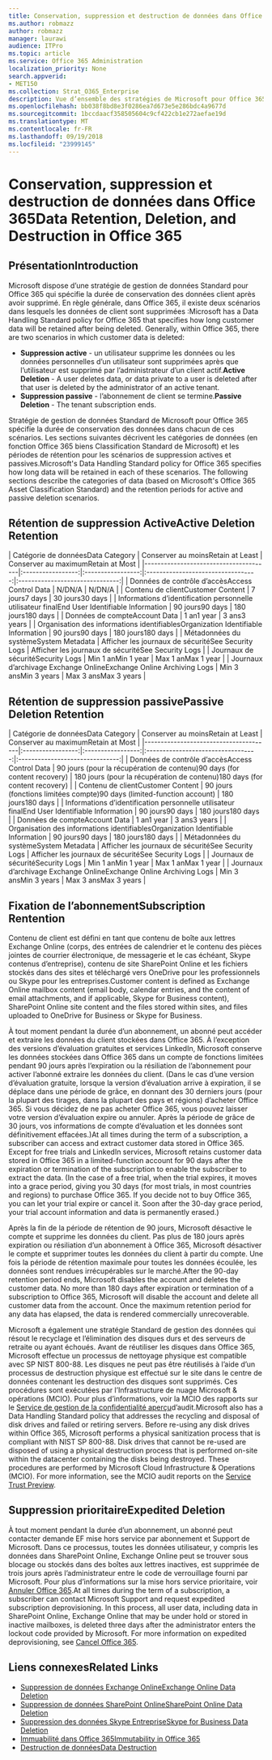 ```yaml
---
title: Conservation, suppression et destruction de données dans Office 365
ms.author: robmazz
author: robmazz
manager: laurawi
audience: ITPro
ms.topic: article
ms.service: Office 365 Administration
localization_priority: None
search.appverid:
- MET150
ms.collection: Strat_O365_Enterprise
description: Vue d’ensemble des stratégies de Microsoft pour Office 365 concernant la rétention des données, la suppression et destruction.
ms.openlocfilehash: bb038f8bd8e3f0286ea7d673e5e286bdc4a9677d
ms.sourcegitcommit: 1bccdaacf358505604c9cf422cb1e272aefae19d
ms.translationtype: MT
ms.contentlocale: fr-FR
ms.lasthandoff: 09/19/2018
ms.locfileid: "23999145"
---
```

# <a name="data-retention-deletion-and-destruction-in-office-365"></a><span data-ttu-id="7053e-103">Conservation, suppression et destruction de données dans Office 365</span><span class="sxs-lookup"><span data-stu-id="7053e-103">Data Retention, Deletion, and Destruction in Office 365</span></span>

## <a name="introduction"></a><span data-ttu-id="7053e-104">Présentation</span><span class="sxs-lookup"><span data-stu-id="7053e-104">Introduction</span></span>
<span data-ttu-id="7053e-p101">Microsoft dispose d’une stratégie de gestion de données Standard pour Office 365 qui spécifie la durée de conservation des données client après avoir supprimé. En règle générale, dans Office 365, il existe deux scénarios dans lesquels les données de client sont supprimées :</span><span class="sxs-lookup"><span data-stu-id="7053e-p101">Microsoft has a Data Handling Standard policy for Office 365 that specifies how long customer data will be retained after being deleted. Generally, within Office 365, there are two scenarios in which customer data is deleted:</span></span>
- <span data-ttu-id="7053e-107">**Suppression active** - un utilisateur supprime les données ou les données personnelles d’un utilisateur sont supprimées après que l’utilisateur est supprimé par l’administrateur d’un client actif.</span><span class="sxs-lookup"><span data-stu-id="7053e-107">**Active Deletion** - A user deletes data, or data private to a user is deleted after that user is deleted by the administrator of an active tenant.</span></span>
- <span data-ttu-id="7053e-108">**Suppression passive** - l’abonnement de client se termine.</span><span class="sxs-lookup"><span data-stu-id="7053e-108">**Passive Deletion** - The tenant subscription ends.</span></span>

<span data-ttu-id="7053e-p102">Stratégie de gestion de données Standard de Microsoft pour Office 365 spécifie la durée de conservation des données dans chacun de ces scénarios. Les sections suivantes décrivent les catégories de données (en fonction Office 365 biens Classification Standard de Microsoft) et les périodes de rétention pour les scénarios de suppression actives et passives.</span><span class="sxs-lookup"><span data-stu-id="7053e-p102">Microsoft's Data Handling Standard policy for Office 365 specifies how long data will be retained in each of these scenarios. The following sections describe the categories of data (based on Microsoft's Office 365 Asset Classification Standard) and the retention periods for active and passive deletion scenarios.</span></span>

## <a name="active-deletion-retention"></a><span data-ttu-id="7053e-111">Rétention de suppression Active</span><span class="sxs-lookup"><span data-stu-id="7053e-111">Active Deletion Retention</span></span>

| <span data-ttu-id="7053e-112">Catégorie de données</span><span class="sxs-lookup"><span data-stu-id="7053e-112">Data Category</span></span> | <span data-ttu-id="7053e-113">Conserver au moins</span><span class="sxs-lookup"><span data-stu-id="7053e-113">Retain at Least</span></span> | <span data-ttu-id="7053e-114">Conserver au maximum</span><span class="sxs-lookup"><span data-stu-id="7053e-114">Retain at Most</span></span> |
|---------------------------------------|:-----------------:|:-----------------:|:----------------------------------:|:-------------------------------:|
| <span data-ttu-id="7053e-115">Données de contrôle d’accès</span><span class="sxs-lookup"><span data-stu-id="7053e-115">Access Control Data</span></span> | <span data-ttu-id="7053e-116">N/D</span><span class="sxs-lookup"><span data-stu-id="7053e-116">N/A</span></span> | <span data-ttu-id="7053e-117">N/D</span><span class="sxs-lookup"><span data-stu-id="7053e-117">N/A</span></span> |
| <span data-ttu-id="7053e-118">Contenu de client</span><span class="sxs-lookup"><span data-stu-id="7053e-118">Customer Content</span></span> | <span data-ttu-id="7053e-119">7 jours</span><span class="sxs-lookup"><span data-stu-id="7053e-119">7 days</span></span> | <span data-ttu-id="7053e-120">30 jours</span><span class="sxs-lookup"><span data-stu-id="7053e-120">30 days</span></span> |
| <span data-ttu-id="7053e-121">Informations d’identification personnelle utilisateur final</span><span class="sxs-lookup"><span data-stu-id="7053e-121">End User Identifiable Information</span></span> | <span data-ttu-id="7053e-122">90 jours</span><span class="sxs-lookup"><span data-stu-id="7053e-122">90 days</span></span> | <span data-ttu-id="7053e-123">180 jours</span><span class="sxs-lookup"><span data-stu-id="7053e-123">180 days</span></span> |
| <span data-ttu-id="7053e-124">Données de compte</span><span class="sxs-lookup"><span data-stu-id="7053e-124">Account Data</span></span> | <span data-ttu-id="7053e-125">1 an</span><span class="sxs-lookup"><span data-stu-id="7053e-125">1 year</span></span> | <span data-ttu-id="7053e-126">3 ans</span><span class="sxs-lookup"><span data-stu-id="7053e-126">3 years</span></span> |
| <span data-ttu-id="7053e-127">Organisation des informations identifiables</span><span class="sxs-lookup"><span data-stu-id="7053e-127">Organization Identifiable Information</span></span> | <span data-ttu-id="7053e-128">90 jours</span><span class="sxs-lookup"><span data-stu-id="7053e-128">90 days</span></span> | <span data-ttu-id="7053e-129">180 jours</span><span class="sxs-lookup"><span data-stu-id="7053e-129">180 days</span></span> |
| <span data-ttu-id="7053e-130">Métadonnées du système</span><span class="sxs-lookup"><span data-stu-id="7053e-130">System Metadata</span></span> | <span data-ttu-id="7053e-131">Afficher les journaux de sécurité</span><span class="sxs-lookup"><span data-stu-id="7053e-131">See Security Logs</span></span> | <span data-ttu-id="7053e-132">Afficher les journaux de sécurité</span><span class="sxs-lookup"><span data-stu-id="7053e-132">See Security Logs</span></span> |
| <span data-ttu-id="7053e-133">Journaux de sécurité</span><span class="sxs-lookup"><span data-stu-id="7053e-133">Security Logs</span></span> | <span data-ttu-id="7053e-134">Min 1 an</span><span class="sxs-lookup"><span data-stu-id="7053e-134">Min 1 year</span></span> | <span data-ttu-id="7053e-135">Max 1 an</span><span class="sxs-lookup"><span data-stu-id="7053e-135">Max 1 year</span></span> |
| <span data-ttu-id="7053e-136">Journaux d’archivage Exchange Online</span><span class="sxs-lookup"><span data-stu-id="7053e-136">Exchange Online Archiving Logs</span></span> | <span data-ttu-id="7053e-137">Min 3 ans</span><span class="sxs-lookup"><span data-stu-id="7053e-137">Min 3 years</span></span> | <span data-ttu-id="7053e-138">Max 3 ans</span><span class="sxs-lookup"><span data-stu-id="7053e-138">Max 3 years</span></span> |

## <a name="passive-deletion-retention"></a><span data-ttu-id="7053e-139">Rétention de suppression passive</span><span class="sxs-lookup"><span data-stu-id="7053e-139">Passive Deletion Retention</span></span>

| <span data-ttu-id="7053e-140">Catégorie de données</span><span class="sxs-lookup"><span data-stu-id="7053e-140">Data Category</span></span> | <span data-ttu-id="7053e-141">Conserver au moins</span><span class="sxs-lookup"><span data-stu-id="7053e-141">Retain at Least</span></span> | <span data-ttu-id="7053e-142">Conserver au maximum</span><span class="sxs-lookup"><span data-stu-id="7053e-142">Retain at Most</span></span> |
|---------------------------------------|:-----------------:|:-----------------:|:----------------------------------:|:-------------------------------:|
| <span data-ttu-id="7053e-143">Données de contrôle d’accès</span><span class="sxs-lookup"><span data-stu-id="7053e-143">Access Control Data</span></span> | <span data-ttu-id="7053e-144">90 jours (pour la récupération de contenu)</span><span class="sxs-lookup"><span data-stu-id="7053e-144">90 days (for content recovery)</span></span> | <span data-ttu-id="7053e-145">180 jours (pour la récupération de contenu)</span><span class="sxs-lookup"><span data-stu-id="7053e-145">180 days (for content recovery)</span></span> |
| <span data-ttu-id="7053e-146">Contenu de client</span><span class="sxs-lookup"><span data-stu-id="7053e-146">Customer Content</span></span> | <span data-ttu-id="7053e-147">90 jours (fonctions limitées compte)</span><span class="sxs-lookup"><span data-stu-id="7053e-147">90 days (limited-function account)</span></span> | <span data-ttu-id="7053e-148">180 jours</span><span class="sxs-lookup"><span data-stu-id="7053e-148">180 days</span></span> |
| <span data-ttu-id="7053e-149">Informations d’identification personnelle utilisateur final</span><span class="sxs-lookup"><span data-stu-id="7053e-149">End User Identifiable Information</span></span> | <span data-ttu-id="7053e-150">90 jours</span><span class="sxs-lookup"><span data-stu-id="7053e-150">90 days</span></span> | <span data-ttu-id="7053e-151">180 jours</span><span class="sxs-lookup"><span data-stu-id="7053e-151">180 days</span></span> |
| <span data-ttu-id="7053e-152">Données de compte</span><span class="sxs-lookup"><span data-stu-id="7053e-152">Account Data</span></span> | <span data-ttu-id="7053e-153">1 an</span><span class="sxs-lookup"><span data-stu-id="7053e-153">1 year</span></span> | <span data-ttu-id="7053e-154">3 ans</span><span class="sxs-lookup"><span data-stu-id="7053e-154">3 years</span></span> |
| <span data-ttu-id="7053e-155">Organisation des informations identifiables</span><span class="sxs-lookup"><span data-stu-id="7053e-155">Organization Identifiable Information</span></span> | <span data-ttu-id="7053e-156">90 jours</span><span class="sxs-lookup"><span data-stu-id="7053e-156">90 days</span></span> | <span data-ttu-id="7053e-157">180 jours</span><span class="sxs-lookup"><span data-stu-id="7053e-157">180 days</span></span> |
| <span data-ttu-id="7053e-158">Métadonnées du système</span><span class="sxs-lookup"><span data-stu-id="7053e-158">System Metadata</span></span> | <span data-ttu-id="7053e-159">Afficher les journaux de sécurité</span><span class="sxs-lookup"><span data-stu-id="7053e-159">See Security Logs</span></span> | <span data-ttu-id="7053e-160">Afficher les journaux de sécurité</span><span class="sxs-lookup"><span data-stu-id="7053e-160">See Security Logs</span></span> |
| <span data-ttu-id="7053e-161">Journaux de sécurité</span><span class="sxs-lookup"><span data-stu-id="7053e-161">Security Logs</span></span> | <span data-ttu-id="7053e-162">Min 1 an</span><span class="sxs-lookup"><span data-stu-id="7053e-162">Min 1 year</span></span> | <span data-ttu-id="7053e-163">Max 1 an</span><span class="sxs-lookup"><span data-stu-id="7053e-163">Max 1 year</span></span> |
| <span data-ttu-id="7053e-164">Journaux d’archivage Exchange Online</span><span class="sxs-lookup"><span data-stu-id="7053e-164">Exchange Online Archiving Logs</span></span> | <span data-ttu-id="7053e-165">Min 3 ans</span><span class="sxs-lookup"><span data-stu-id="7053e-165">Min 3 years</span></span> | <span data-ttu-id="7053e-166">Max 3 ans</span><span class="sxs-lookup"><span data-stu-id="7053e-166">Max 3 years</span></span> |

## <a name="subscription-rentention"></a><span data-ttu-id="7053e-167">Fixation de l’abonnement</span><span class="sxs-lookup"><span data-stu-id="7053e-167">Subscription Rentention</span></span>

<span data-ttu-id="7053e-168">Contenu de client est défini en tant que contenu de boîte aux lettres Exchange Online (corps, des entrées de calendrier et le contenu des pièces jointes de courrier électronique, de messagerie et le cas échéant, Skype contenus d’entreprise), contenu de site SharePoint Online et les fichiers stockés dans des sites et téléchargé vers OneDrive pour les professionnels ou Skype pour les entreprises.</span><span class="sxs-lookup"><span data-stu-id="7053e-168">Customer content is defined as Exchange Online mailbox content (email body, calendar entries, and the content of email attachments, and if applicable, Skype for Business content), SharePoint Online site content and the files stored within sites, and files uploaded to OneDrive for Business or Skype for Business.</span></span>

<span data-ttu-id="7053e-p103">À tout moment pendant la durée d’un abonnement, un abonné peut accéder et extraire les données du client stockées dans Office 365. À l’exception des versions d’évaluation gratuites et services LinkedIn, Microsoft conserve les données stockées dans Office 365 dans un compte de fonctions limitées pendant 90 jours après l’expiration ou la résiliation de l’abonnement pour activer l’abonné extraire les données du client. (Dans le cas d’une version d’évaluation gratuite, lorsque la version d’évaluation arrive à expiration, il se déplace dans une période de grâce, en donnant des 30 derniers jours (pour la plupart des tirages, dans la plupart des pays et régions) d’acheter Office 365. Si vous décidez de ne pas acheter Office 365, vous pouvez laisser votre version d’évaluation expire ou annuler. Après la période de grâce de 30 jours, vos informations de compte d’évaluation et les données sont définitivement effacées.)</span><span class="sxs-lookup"><span data-stu-id="7053e-p103">At all times during the term of a subscription, a subscriber can access and extract customer data stored in Office 365. Except for free trials and LinkedIn services, Microsoft retains customer data stored in Office 365 in a limited-function account for 90 days after the expiration or termination of the subscription to enable the subscriber to extract the data. (In the case of a free trial, when the trial expires, it moves into a grace period, giving you 30 days (for most trials, in most countries and regions) to purchase Office 365. If you decide not to buy Office 365, you can let your trial expire or cancel it. Soon after the 30-day grace period, your trial account information and data is permanently erased.)</span></span>

<span data-ttu-id="7053e-p104">Après la fin de la période de rétention de 90 jours, Microsoft désactive le compte et supprime les données du client. Pas plus de 180 jours après expiration ou résiliation d’un abonnement à Office 365, Microsoft désactiver le compte et supprimer toutes les données du client à partir du compte. Une fois la période de rétention maximale pour toutes les données écoulée, les données sont rendues irrécupérables sur le marché.</span><span class="sxs-lookup"><span data-stu-id="7053e-p104">After the 90-day retention period ends, Microsoft disables the account and deletes the customer data. No more than 180 days after expiration or termination of a subscription to Office 365, Microsoft will disable the account and delete all customer data from the account. Once the maximum retention period for any data has elapsed, the data is rendered commercially unrecoverable.</span></span>

<span data-ttu-id="7053e-p105">Microsoft a également une stratégie Standard de gestion des données qui résout le recyclage et l’élimination des disques durs et des serveurs de retraite ou ayant échoués. Avant de réutiliser les disques dans Office 365, Microsoft effectue un processus de nettoyage physique est compatible avec SP NIST 800-88. Les disques ne peut pas être réutilisés à l’aide d’un processus de destruction physique est effectué sur le site dans le centre de données contenant les destruction des disques sont supprimés. Ces procédures sont exécutées par l’Infrastructure de nuage Microsoft & opérations (MCIO). Pour plus d’informations, voir la MCIO des rapports sur le [Service de gestion de la confidentialité aperçu](https://aka.ms/STP)d’audit.</span><span class="sxs-lookup"><span data-stu-id="7053e-p105">Microsoft also has a Data Handling Standard policy that addresses the recycling and disposal of disk drives and failed or retiring servers. Before re-using any disk drives within Office 365, Microsoft performs a physical sanitization process that is compliant with NIST SP 800-88. Disk drives that cannot be re-used are disposed of using a physical destruction process that is performed on-site within the datacenter containing the disks being destroyed. These procedures are performed by Microsoft Cloud Infrastructure & Operations (MCIO). For more information, see the MCIO audit reports on the [Service Trust Preview](https://aka.ms/STP).</span></span>

## <a name="expedited-deletion"></a><span data-ttu-id="7053e-182">Suppression prioritaire</span><span class="sxs-lookup"><span data-stu-id="7053e-182">Expedited Deletion</span></span>
<span data-ttu-id="7053e-p106">À tout moment pendant la durée d’un abonnement, un abonné peut contacter demande EF mise hors service par abonnement et Support de Microsoft. Dans ce processus, toutes les données utilisateur, y compris les données dans SharePoint Online, Exchange Online peut se trouver sous blocage ou stockés dans des boîtes aux lettres inactives, est supprimée de trois jours après l’administrateur entre le code de verrouillage fourni par Microsoft. Pour plus d’informations sur la mise hors service prioritaire, voir [Annuler Office 365](https://support.office.com/article/Cancel-Office-365-for-business-b1bc0bef-4608-4601-813a-cdd9f746709a).</span><span class="sxs-lookup"><span data-stu-id="7053e-p106">At all times during the term of a subscription, a subscriber can contact Microsoft Support and request expedited subscription deprovisioning. In this process, all user data, including data in SharePoint Online, Exchange Online that may be under hold or stored in inactive mailboxes, is deleted three days after the administrator enters the lockout code provided by Microsoft. For more information on expedited deprovisioning, see [Cancel Office 365](https://support.office.com/article/Cancel-Office-365-for-business-b1bc0bef-4608-4601-813a-cdd9f746709a).</span></span>

## <a name="related-links"></a><span data-ttu-id="7053e-186">Liens connexes</span><span class="sxs-lookup"><span data-stu-id="7053e-186">Related Links</span></span>
- [<span data-ttu-id="7053e-187">Suppression de données Exchange Online</span><span class="sxs-lookup"><span data-stu-id="7053e-187">Exchange Online Data Deletion</span></span>](office-365-exchange-online-data-deletion.md)
- [<span data-ttu-id="7053e-188">Suppression de données SharePoint Online</span><span class="sxs-lookup"><span data-stu-id="7053e-188">SharePoint Online Data Deletion</span></span>](office-365-sharepoint-online-data-deletion.md)
- [<span data-ttu-id="7053e-189">Suppression des données Skype Entreprise</span><span class="sxs-lookup"><span data-stu-id="7053e-189">Skype for Business Data Deletion</span></span>](office-365-skype-data-deletion.md)
- [<span data-ttu-id="7053e-190">Immuabilité dans Office 365</span><span class="sxs-lookup"><span data-stu-id="7053e-190">Immutability in Office 365</span></span>](office-365-data-immutability.md)
- [<span data-ttu-id="7053e-191">Destruction de données</span><span class="sxs-lookup"><span data-stu-id="7053e-191">Data Destruction</span></span>](office-365-data-destruction.md)